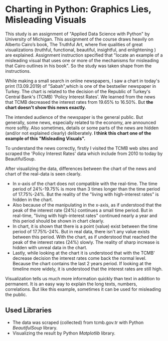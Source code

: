 # Charting in Python: Graphics Lies, Misleading Visuals
This study is an assignment of "Applied Data Science with Python" by University of Michigan. This assignment of the course draws heavily on Alberto Cairo’s book, The Truthful Art, where five qualities of great visualizations (truthful, functional, beautiful, insightful, and enlightening ) are explained. Assignment instruction specified that "locate an example of a misleading visual that uses one or more of the mechanisms for misleading that Cairo outlines in his book". So the study was taken shape from the instructions.

While making a small search in online newspapers, I saw a chart in today's print (13.09.2019) of "Sabah",which is one of the bestseller newspaper in Turkey. The chart is related to the decision of the Republic of Turkey's Central Bank's (TCMB) 'Policy Interest Rates'. We learned from the news that TCMB decreased the interest rates from 19.65% to 16.50%. But __the chart doesn't show this news exactly.__

The intended audience of the newspaper is the general public. But generally, some news, especially related to the economy, are announced more softly. Also sometimes, details or some parts of the news are hidden (and/or not explained clearly) deliberately. __I think this chart one of the example of this "Misleading Visuals".__

To understand the news correctly, firstly I visited the TCMB web sites and scraped the 'Policy Interest Rates' data which include from 2010 to today by BeautifulSoup.

After visualizing the data, differences between the chart of the news and chart of the real-data is seen clearly.
- In x-axis of the chart does not compatible with the real-time. The time period of 24%-19.75% is more than 3 times longer than the time period of 17.75%-24%. But the reality of the "living with high-interest rates" is hidden in the chart.
- Also because of the manipulating in the x-axis, as if understood that the peak of the interest rate (24%) continues a small time period. But in real-time, "living with high-interest rates" continued nearly a year and this period should be shown in chart clearly.
- In chart, it is shown that there is a point (value) exist between the time period of 17.75%-24%. But in real data, there isn't any value exists between this period. With the chart, as if understood that reached the peak of the interest rates (24%) slowly. The reality of sharp increase is hidden with unreal data in the chart.
- Lastly, while looking at the chart it is understood that with the TCMB' decrease decision the interest rates come back the normal level. Because the chart contains the last 2 years period. If looking at the timeline more widely, it is understood that the interest rates are still high.

Visualization tells us much more information quickly than text in addition to permanent. It is an easy way to explain the long texts, numbers, correlations. But like this example, sometimes it can be used for misleading the public.

## Used Libraries
- The data was scraped (collected) from tcmb.gov.tr with Python _BeautifulSoup_ library.
- Visualizing the result by Python _Matplotlib_ library.
